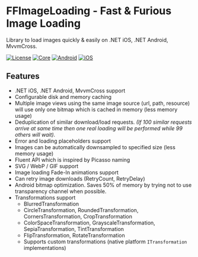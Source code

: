 # FFImageLoading - Fast & Furious Image Loading 

Library to load images quickly & easily on .NET iOS, .NET Android, MvvmCross.

[![License](https://img.shields.io/badge/License-MIT-blue.svg)](https://opensource.org/licenses/MIT)
[![Core](https://img.shields.io/nuget/v/Cross.FFImageLoading.Core)](https://www.nuget.org/packages/Cross.FFImageLoading.Core)
[![Android](https://img.shields.io/nuget/v/Cross.FFImageLoading.Android)](https://www.nuget.org/packages/Cross.FFImageLoading.Android)
[![iOS](https://img.shields.io/nuget/v/Cross.FFImageLoading.Ios)](https://www.nuget.org/packages/Cross.FFImageLoading.Ios)
## Features

- .NET iOS, .NET  Android, MvvmCross support
- Configurable disk and memory caching
- Multiple image views using the same image source (url, path, resource) will use only one bitmap which is cached in memory (less memory usage)
- Deduplication of similar download/load requests. *(If 100 similar requests arrive at same time then one real loading will be performed while 99 others will wait).*
- Error and loading placeholders support
- Images can be automatically downsampled to specified size (less memory usage)
- Fluent API which is inspired by Picasso naming
- SVG / WebP / GIF support
- Image loading Fade-In animations support
- Can retry image downloads (RetryCount, RetryDelay)
- Android bitmap optimization. Saves 50% of memory by trying not to use transparency channel when possible.
- Transformations support
  - BlurredTransformation
  - CircleTransformation, RoundedTransformation, CornersTransformation, CropTransformation
  - ColorSpaceTransformation, GrayscaleTransformation, SepiaTransformation, TintTransformation
  - FlipTransformation, RotateTransformation
  - Supports custom transformations (native platform `ITransformation` implementations)
